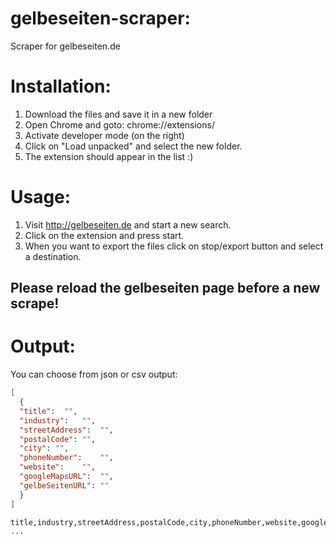 # gelbeseiten-scraper:
Scraper for gelbeseiten.de

# Installation: 
1. Download the files and save it in a new folder
2. Open Chrome and goto: chrome://extensions/
3. Activate developer mode (on the right)
4. Click on "Load unpacked" and select the new folder.
5. The extension should appear in the list :)


# Usage: 
1. Visit http://gelbeseiten.de and start a new search.
2. Click on the extension and press start.
3. When you want to export the files click on stop/export button and select a destination.

## Please reload the gelbeseiten page before a new scrape!

# Output:
You can choose from json or csv output:
```json
[
  {
  "title":	"",
  "industry":	"",
  "streetAddress":	"",
  "postalCode":	"",
  "city": "",
  "phoneNumber":	"",
  "website":	"",
  "googleMapsURL":	"",
  "gelbeSeitenURL": ""
  }
]
```
```csv
title,industry,streetAddress,postalCode,city,phoneNumber,website,googleMapsURL,gelbeSeitenURL
...
```
